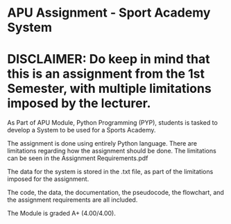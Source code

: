# APU Assignment - Sport Academy System

# DISCLAIMER: Do keep in mind that this is an assignment from the 1st Semester, with multiple limitations imposed by the lecturer.

As Part of APU Module, Python Programming (PYP), students is tasked to develop a System to be used for a Sports Academy.

The assignment is done using entirely Python language. There are limitations regarding how the assignment should be done.
The limitations can be seen in the Assignment Requirements.pdf

The data for the system is stored in the .txt file, as part of the limitations imposed for the assignment.

The code, the data, the documentation, the pseudocode, the flowchart, and the assignment requirements are all included.

The Module is graded A+ (4.00/4.00).
